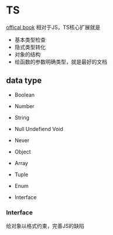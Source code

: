 # TS
[offical book](https://www.typescriptlang.org/docs/handbook)
相对于JS，TS核心扩展就是
- 基本类型检查
- 隐式类型转化
- 对象的结构
- 给函数的参数明确类型，就是最好的文档
## data type
- Boolean
- Number
- String
- Null Undefiend Void
- Never

- Object
- Array
- Tuple
- Enum
- Interface

### Interface
给对象以格式约束，完善JS的缺陷
